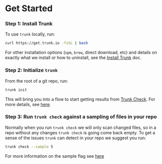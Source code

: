 # Get Started

### Step 1: Install Trunk

To use `trunk` locally, run:

```bash
curl https://get.trunk.io -fsSL | bash
```

For other installation options (`npm`, `brew`, direct download, etc) and details on exactly what we install or how to uninstall, see the [Install Trunk](../cli/install-trunk.md) doc.

### Step 2: Initialize `trunk`

From the root of a git repo, run:

```bash
trunk init
```

This will bring you into a flow to start getting results from [Trunk Check](../check/overview.md). For more details, see [here](doc:initialize-trunk-in-a-git-repo).

### Step 3: Run `trunk check` against a sampling of files in your repo

Normally when you run `trunk check` we will only scan changed files, so in a repo without any changes `trunk check` is going come back empty. To get a sense of the issues `trunk` can detect in your repo we suggest you run:

```bash
trunk check --sample 5
```

For more information on the sample flag see [here](../check/command-line.md#sample)

